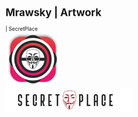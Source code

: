 # Mrawsky | Artwork

| SecretPlace
<br>
<img src="SecretPlace.png" width="150">
<br>
<img src="SecretPlaceBanner.png" width="350">